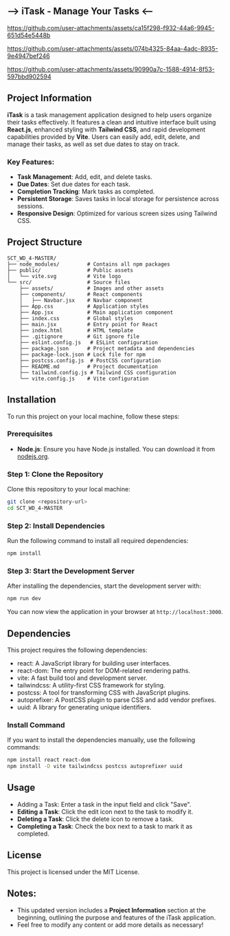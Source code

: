 ## --> iTask - Manage Your Tasks <--


https://github.com/user-attachments/assets/ca15f298-f932-44a6-9945-651d54e5448b



https://github.com/user-attachments/assets/074b4325-84aa-4adc-8935-9e4947bef246



https://github.com/user-attachments/assets/90990a7c-1588-4914-8f53-597bbd902594


## Project Information

**iTask** is a task management application designed to help users organize their tasks effectively. It features a clean and intuitive interface built using **React.js**, enhanced styling with **Tailwind CSS**, and rapid development capabilities provided by **Vite**. Users can easily add, edit, delete, and manage their tasks, as well as set due dates to stay on track.

### Key Features:
- **Task Management**: Add, edit, and delete tasks.
- **Due Dates**: Set due dates for each task.
- **Completion Tracking**: Mark tasks as completed.
- **Persistent Storage**: Saves tasks in local storage for persistence across sessions.
- **Responsive Design**: Optimized for various screen sizes using Tailwind CSS.

## Project Structure

```
SCT_WD_4-MASTER/
├── node_modules/         # Contains all npm packages
├── public/               # Public assets
│   └── vite.svg          # Vite logo
└── src/                  # Source files
    ├── assets/           # Images and other assets
    ├── components/       # React components
    │   ├── Navbar.jsx    # Navbar component
    ├── App.css           # Application styles
    ├── App.jsx           # Main application component
    ├── index.css         # Global styles
    ├── main.jsx          # Entry point for React
    ├── index.html        # HTML template
    ├── .gitignore        # Git ignore file
    ├── eslint.config.js   # ESLint configuration
    ├── package.json      # Project metadata and dependencies
    ├── package-lock.json # Lock file for npm
    ├── postcss.config.js  # PostCSS configuration
    ├── README.md         # Project documentation
    ├── tailwind.config.js # Tailwind CSS configuration
    └── vite.config.js    # Vite configuration
```

## Installation

To run this project on your local machine, follow these steps:

### Prerequisites

- **Node.js**: Ensure you have Node.js installed. You can download it from [nodejs.org](https://nodejs.org/).

### Step 1: Clone the Repository

Clone this repository to your local machine:

```bash
git clone <repository-url>
cd SCT_WD_4-MASTER
```

### Step 2: Install Dependencies

Run the following command to install all required dependencies:

```bash
npm install
```

### Step 3: Start the Development Server

After installing the dependencies, start the development server with:

```bash
npm run dev
```

You can now view the application in your browser at `http://localhost:3000`.

## Dependencies

This project requires the following dependencies:

- react: A JavaScript library for building user interfaces.
- react-dom: The entry point for DOM-related rendering paths.
- vite: A fast build tool and development server.
- tailwindcss: A utility-first CSS framework for styling.
- postcss: A tool for transforming CSS with JavaScript plugins.
- autoprefixer: A PostCSS plugin to parse CSS and add vendor prefixes.
- uuid: A library for generating unique identifiers.

### Install Command

If you want to install the dependencies manually, use the following commands:

```bash
npm install react react-dom
npm install -D vite tailwindcss postcss autoprefixer uuid
```

## Usage

- Adding a Task: Enter a task in the input field and click "Save".
- **Editing a Task**: Click the edit icon next to the task to modify it.
- **Deleting a Task**: Click the delete icon to remove a task.
- **Completing a Task**: Check the box next to a task to mark it as completed.

## License

This project is licensed under the MIT License.


## Notes:
- This updated version includes a **Project Information** section at the beginning, outlining the purpose and features of the iTask application.
- Feel free to modify any content or add more details as necessary!
